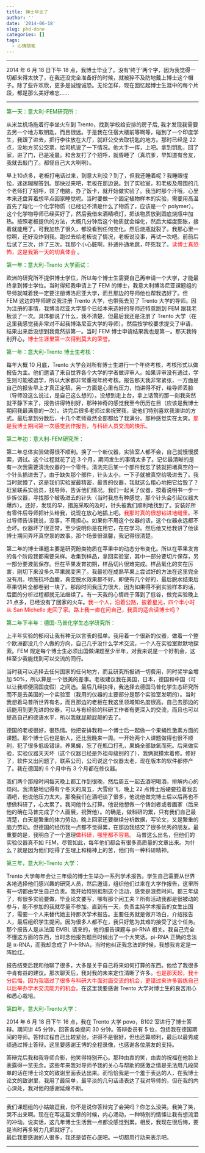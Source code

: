 ```yaml
---
title: 博士毕业了
author: ''
date: '2014-06-18'
slug: phd-done
categories: []
tags:
  - 心情随笔
---
```


***
2014 年 6 月 18 日下午 18 点，我博士毕业了。没有‘终于’两个字，因为我觉得一切都来得太快了，在我还没完全准备好的时候，就被猝不及防地戴上博士这个帽子。除了些许欢欣，更多是诚惶诚恐。无论怎样，现在回忆起博士生涯中的每个片段，都是那么美好难忘......
***
<font color="green">第一天：意大利-FEM研究所：</font>   

从米兰机场拖着行李坐火车到 Trento，找到学校给安排的房子后, 我才发现我需要去另一个地方取钥匙，而且很远。于是我在住宿大楼前等啊等，碰到了一个印度学生，我跟了进去，把行李往放在大厅，就赶公交去取钥匙的地方。那时已经是 22 点，没地方买公交票，给司机说了一下情况。他大手一挥，上吧。拿到钥匙，回了家，进了门，已是凌晨。和舍友打了个招呼，就昏睡了（真坑爹，早知道有舍友，我就去敲门了。都怪自己大大咧咧）。  

早上10点多，老板打电话过来，到意大利没？到了，但我还睡着呢？我睡眼惺忪，迷迷糊糊答到。那快过来吧，老板在那边说。到了实验室，和老板及周围的几个老师打了招呼，领了电脑，办了饭卡，就开始做实验了。我当时那个汗哦，心里本来还盘算着想早点回家睡觉呢。当时要做一个固定植物样本的实验，需要用高温首先了熔化一个化学物质（已经记不清是什么了物质了，应该是一个 polymer）。这个化学物导师已经买好了，然后我借来酒精喷灯，把该物质放到圆底烧瓶中加热。按照老板提供的方法，大概几分钟后这个物质就会熔化，然后大幅度膨胀，接着就能用了。可我加热了很久，都没看到任何变化。然后烧瓶就裂了。我那心里一惊啊，还好没炸到我。跑过去给老板说了情况，老板说没事，再试一次吧。前前后后试了三次，炸了三次。我那个小心脏啊，扑通扑通地跳，吓死我了。<font color="red">读博士真恐怖，这是我第一天的切真体会</font>   。   

<font color="green">第一年：意大利-Trento 大学面试：</font>     

欧洲的研究所不提供博士学位，所以每个博士生需要自己再申请一个大学，才能最终拿到博士学位。当时得知我申请上了 FEM 的博士，我意大利博洛尼亚课题组的导师就喊着我一定要注册博洛尼亚大学，而且那边的导师他也帮我选好了。但 FEM 这边的导师建议我注册 Trento 大学，也带我去见了 Trento 大学的导师。因为注册的事情，我博洛尼亚大学那个已经本来选好的导师还特意跑到 FEM 跟我老板谈了一次。具体都说了什么，我不清楚，但最后我还是注册了 Trento 大学（在这里我感觉我非常对不起我博洛尼亚大学的导师）。然后按学校要求提交了申请，结果出来后没想到我竟然排第一。当时 FEM 博士申请结果我也是第一。那天我特别开心，<font color="red">博士生涯里第一次得到莫大的荣誉。</font>   

<font color="green">第一年：意大利-Trento 博士生考核：</font>  

每年大概 10 月底，Trento 大学会对所有博士生进行一个年终考核，考核形式以做报告为主。他们邀请了来自世界各个大学的学者做评审人。如果评审没有通过，学生则可能被退学，所以大家都非常重视年终考核。报告那天我非常紧张，一方面是自己的报告早上才真正定稿，另一方面是心里有压力，怕讲得不好，给导师丢脸（导师没这么说过，是自己这么想的）。没想到走上台，拿上话筒的那一刻我突然就平静下来了，报告讲得特别好，那种神奇的感觉我至今历历在目（应该是我博士期间我最满意的一次）。讲完后很多老师过来祝贺我，说他们特别喜欢我演讲的方式。最后拿到分数后，十几个老师竟然全部都给了我满分。那种感觉实在太爽。<font color="red">那是我博士期间第一次感觉到作报告，与科研人员交流的快乐。</font>   

<font color="green">第二年初：意大利-FEM研究所：</font>   

第二年总体实验做得很不顺利。换了一个新仪器，实验室人都不会，自己就慢慢摸索，调试。这个过程就花了近 3 个月，期间发生的事情太多了。记忆最清晰的是有一次我需要清洗仪器的一个零件。清洗完后某一个部件我忘了装就把堵真空的一个针头插进去了。由于缺失那个部件，针头太小，一下子就被真空给吸进去了。我当时就懵了，这是我们实验室最精密，最贵的仪器，我就这么粗心地把它给毁了？赶紧联系实验员，找导师，告诉他们情况。我们一起关了仪器，按着说明书一步一步拆仪器，寻找那个被吸进去的针头（当时我总有种感觉，那个针头会引起仪器大爆炸）。还好，发现的早，措施采取的及时，针头被我们顺利地找到了。安装好所有零件后导师把针头给我，说现在放心地插上吧。<font color="red">我那时真的很想钻进地缝里。</font>不过导师告诉我说，没事，不用担心。如果你不用这个仪器的话，这个仪器永远都不会坏。仪器坏了很正常，至少说明你是在用它，在在学习。然后他又给我讲了他读博士期间弄坏真空泵的故事。那个场景很温馨，我记得很清楚。  

第二年的博士课题主要是研究酚类物质在苹果中的动态分布变化。所以在苹果发育的各个阶段我都需要采样。收集到样品，拿回实验室，其中一部分要切片保存，另一部分要液氮保存。但在苹果发育初期，样品切片很难完成。样品氧化的实在厉害，刚切下来没多久苹果就变黑了。我最初在成熟苹果上尝试好的方法在这里完全没有用。喷施抗坏血酸，真空脱水效果都不好。即使有几个好的，最后脱水结束后苹果切片全都卷到一块了。那段时间我压力很大，因为如果得不到实验样本的话，后面的分析过程都就无法继续了。有一天我的心情终于落到了低谷，做完实验晚上 21 点多，已经没有了回家的火车。<font color="red">我一个人，沿着公路，披着星光，四个半小时从 San Michelle 走回了家。路上我一直在问自己，我真的适合读博士吗？</font>   

<font color="green">第二年下半年：德国-马普化学生态学研究所：</font>  

上半年实验的郁闷让我有种无以言表的孤单。我用着一个很新的仪器，做着一个整个欧洲都没几个人做的方向，自己几乎没什么学术交流，一个人在实验室默默地探索。FEM 规定每个博士生必须出国做课题至少半年，对我来说是一个好机会，这样至少我能找到可以交流的同行。      

当时我可以选择去任何国家的任何地方，而且研究所报销一切费用，同时奖学金增加 50%，所以算是一个很美的差事。老板建议我在美国，日本，德国和中国（可以让我顺便回国度假）之间选。最后几经抉择，我选择去德国马普化学生态研究所而不是去美国的一个实验室（我用的仪器的主要部分是那个实验室发明的）。当时我想着马普所世界有名，而且那边的老板在我这里领域知名度很高。自己去那边的话能用到更先进的仪器，可以与有经验的科研工作者有更深入的交流，而且也可以提高自己的德语水平，所以我就屁颠屁颠的去了。  

德国的老板很好，很热情。他把安排我和一个博士后一起做一个果蝇性激素方面的课题。那个博士后也是新人，还比我晚来一周。一开始两个人课题做得也很不顺利，犯了很多低级错误。养果蝇，忘了在瓶口打孔，果蝇全部缺氧而死。后来做实验，实验仪器天天坏（这个仪器已经是外祖母级别的了），我俩就摸索着修。修好了，软件又出问题了，联系公司，公司说这个仪器太老，现在版本的软件都停产了。我在德国的 6 个月中有 3 个月都在修仪器。        

我们两个那段时间每天晚上都工作到很晚，然后周五一起去酒吧喝酒，排解内心的烦闷。我清楚地记得有个冬天的周五，大雪纷飞，晚上 22 点博士后硬要拉着我去酒吧，他说他压力太大。那晚我们在酒吧谈了很多，他说他做完博士后以后再也不想做科研了，心太累了。我问他什么打算。他说他想做一个铸剑者或者画家（后来他的确在马普完成了个人画展，祝贺他）。的确是，做科研的累，只有我们自己最清楚，白天是繁重的体力劳动，晚上回家还要继续分析数据，写论文，又是繁重的脑力劳动。但德国的经历我一点都不觉得累，在那边我结交了很多优秀的朋友。最重要的是，我明白了一个道理<font color="red">做科研，哪里都不容易。</font> 马普这么出名，但他们的实验仪器真不如 FEM，尽管如此，每年他们都会有很多高质量的文章出来。为什么？就是因为他们吃得了生理上和精神上的苦，他们有一种科研精神。  

<font color="green">第三年，意大利-Trento 大学：</font>  

Trento 大学每年会让三年级的博士生举办一系列学术报告。学生自己需要从世界各地选择他们感兴趣的研究人员，然后邀请，组织他们过来在大学作报告，这里所有一切都由学生自己负责。我开始特别抵制这个活动，感觉是浪费时间。都三年级了，有很多实验要做，毕业论文要写，哪有那个闲工夫？所有活动我都是很被动的参与，能不参加的我就尽量不参加。直到有一天，负责主持学术报告的女生出国了，需要一个人来替代她主持那次学术报告。主要任务就是做开场白，介绍报告人，最后组织学生提问。因为很多人都不在，我只好勉为其难的接受了这个任务。那个报告人是从法国 EMBL 请来的，他的报告课题与 pi-RNA 相关。我自己完全不懂这方面的东西，当时念他报告题目时候出了一个大笑话。pi-RNA 正确的念法是 π-RNA，而我却念成了 P-I-RNA，当时他纠正我念法的时候，我想我肯定是一阵脸红。  

报告结束后我和他聊了很多，大多是关于自己将来如何打算的东西。他给了我很多中肯有益的建议。那次聊天后，我对我的未来定位清晰了许多。<font color="red">也是那天起，我十分后悔，因为我错过了很多与科研大牛面对面交流的机会，更错过来许多锻炼自己以后举办学术交流能力的机会。</font>在这里我要感谢 Trento 大学对博士生的良苦用心和悉心栽培。  

<font color="green">第四年，意大利-Trento大学：</font>  

2014 年 6 月 18 日下午 16 点，我在 Trento 大学 povo，B102 室进行了博士答辩。期间讲 45 分钟，回答各类提问 30 分钟。答辩委员有 5 位，包括我在德国期间的导师。答辩过程自己比较紧张，讲得不是很好，但也还算顺利，最后以最秀成绩通过博士答辩。这里要感谢王博的全程录像，也感谢各位朋友的支持。  

答辩完后我和我导师合影，他笑得特别开心。那种由衷的笑，由衷的祝福在他脸上表露得一览无余。这些年来我对导师予我的关心与帮助的感激之情是无法用几段简单的话在博士论文的致谢里面表达出来。而恰恰我是一个羞于表达的人，在我博士论文的致谢里，我用了最简单，最平淡的几句话语表达了我对导师的，但在我的内心深处，我对他的感谢延绵不断。  

***
我们课题组的小姑娘逗我，你不是说你答辩完了会哭吗？你怎么没哭。我笑了笑，哭不出来啊。现在在写这篇文章的时候，内心涌动，一种特别的情愫让我有想流泪的冲动。说实话，这几年博士生活我一点都没感觉到累。相反，我现在很后悔，要是当时再多努力几把就好了。  
最后我要感谢的人很多，我还是留在心底吧。一切都用行动来表示吧。  
***